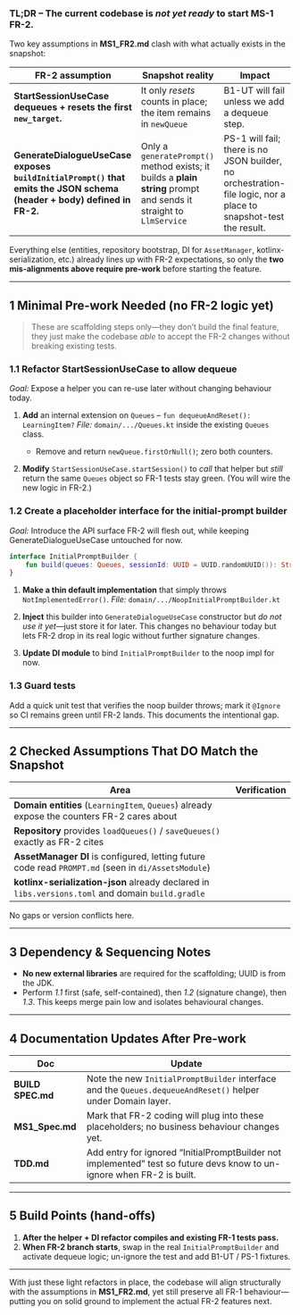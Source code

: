 ### TL;DR – **The current codebase is *not yet ready* to start MS-1 FR-2.**

Two key assumptions in **MS1\_FR2.md** clash with what actually exists in the snapshot:

| FR-2 assumption                                                                                                        | Snapshot reality                                                                                                   | Impact                                                                                                          |
| ---------------------------------------------------------------------------------------------------------------------- | ------------------------------------------------------------------------------------------------------------------ | --------------------------------------------------------------------------------------------------------------- |
| **StartSessionUseCase dequeues + resets the first `new_target`.**                                                      | It only *resets* counts in place; the item remains in `newQueue`                                                   | B1-UT will fail unless we add a dequeue step.                                                                   |
| **GenerateDialogueUseCase exposes `buildInitialPrompt()` that emits the JSON schema (header + body) defined in FR-2.** | Only a `generatePrompt()` method exists; it builds a **plain string** prompt and sends it straight to `LlmService` | PS-1 will fail; there is no JSON builder, no orchestration-file logic, nor a place to snapshot-test the result. |

Everything else (entities, repository bootstrap, DI for `AssetManager`, kotlinx-serialization, etc.) already lines up with FR-2 expectations, so only the **two mis-alignments above require pre-work** before starting the feature.

---

## 1  Minimal Pre-work Needed (no FR-2 logic yet)

> These are scaffolding steps only—they don’t build the final feature, they just make the codebase *able* to accept the FR-2 changes without breaking existing tests.

### 1.1 Refactor **StartSessionUseCase** to allow dequeue

*Goal:* Expose a helper you can re-use later without changing behaviour today.

1. **Add** an internal extension on `Queues` – `fun dequeueAndReset(): LearningItem?`
   *File:* `domain/.../Queues.kt` inside the existing `Queues` class.

   * Remove and return `newQueue.firstOrNull()`; zero both counters.

2. **Modify** `StartSessionUseCase.startSession()` to *call* that helper but *still* return the same `Queues` object so FR-1 tests stay green.
   (You will wire the new logic in FR-2.)

### 1.2 Create a placeholder interface for the initial-prompt builder

*Goal:* Introduce the API surface FR-2 will flesh out, while keeping GenerateDialogueUseCase untouched for now.

```kotlin
interface InitialPromptBuilder {
    fun build(queues: Queues, sessionId: UUID = UUID.randomUUID()): String
}
```

1. **Make a thin default implementation** that simply throws `NotImplementedError()`.
   *File:* `domain/.../NoopInitialPromptBuilder.kt`

2. **Inject** this builder into `GenerateDialogueUseCase` constructor but *do not use it yet*—just store it for later.
   This changes no behaviour today but lets FR-2 drop in its real logic without further signature changes.

3. **Update DI module** to bind `InitialPromptBuilder` to the noop impl for now.

### 1.3 Guard tests

Add a quick unit test that verifies the noop builder throws; mark it `@Ignore` so CI remains green until FR-2 lands.
This documents the intentional gap.

---

## 2  Checked Assumptions That DO Match the Snapshot

| Area                                                                                                | Verification |
| --------------------------------------------------------------------------------------------------- | ------------ |
| **Domain entities** (`LearningItem`, `Queues`) already expose the counters FR-2 cares about         |              |
| **Repository** provides `loadQueues()` / `saveQueues()` exactly as FR-2 cites                       |              |
| **AssetManager DI** is configured, letting future code read `PROMPT.md` (seen in `di/AssetsModule`) |              |
| **kotlinx-serialization-json** already declared in `libs.versions.toml` and domain `build.gradle`   |              |

No gaps or version conflicts here.

---

## 3  Dependency & Sequencing Notes

* **No new external libraries** are required for the scaffolding; UUID is from the JDK.
* Perform *1.1* first (safe, self-contained), then *1.2* (signature change), then *1.3*.
  This keeps merge pain low and isolates behavioural changes.

---

## 4  Documentation Updates After Pre-work

| Doc               | Update                                                                                                                 |
| ----------------- | ---------------------------------------------------------------------------------------------------------------------- |
| **BUILD SPEC.md** | Note the new `InitialPromptBuilder` interface and the `Queues.dequeueAndReset()` helper under Domain layer.            |
| **MS1\_Spec.md**  | Mark that FR-2 coding will plug into these placeholders; no business behaviour changes yet.                            |
| **TDD.md**        | Add entry for ignored “InitialPromptBuilder not implemented” test so future devs know to un-ignore when FR-2 is built. |

---

## 5  Build Points (hand-offs)

1. **After the helper + DI refactor compiles and existing FR-1 tests pass.**
2. **When FR-2 branch starts**, swap in the real `InitialPromptBuilder` and activate dequeue logic; un-ignore the test and add B1-UT / PS-1 fixtures.

---

With just these light refactors in place, the codebase will align structurally with the assumptions in **MS1\_FR2.md**, yet still preserve all FR-1 behaviour—putting you on solid ground to implement the actual FR-2 features next.
